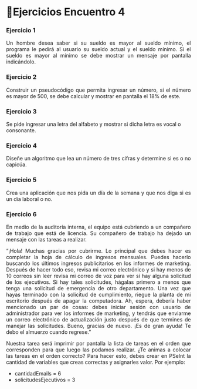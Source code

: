 # 🎏Ejercicios Encuentro 4

### Ejercicio 1
<p align="justify">Un hombre desea saber si su sueldo es mayor al sueldo mínimo, el programa le pedirá al usuario su sueldo actual y el sueldo mínimo. Si el sueldo es mayor al mínimo se debe mostrar un mensaje por pantalla indicándolo.</p>

### Ejercicio 2
<p align="justify">Construir un pseudocódigo que permita ingresar un número, si el número es mayor de 500, se debe calcular y mostrar en pantalla el 18% de este.</p>

### Ejercicio 3
Se pide ingresar una letra del alfabeto y mostrar si dicha letra es vocal o consonante.

### Ejercicio 4
<p align="justify">Diseñe un algoritmo que lea un número de tres cifras y determine si es o no capicúa.</p>

### Ejercicio 5
<p align="justify">Crea una aplicación que nos pida un día de la semana y que nos diga si es un dia laboral o no.</p>

### Ejercicio 6
<p align="justify">En medio de la auditoría interna, el equipo está cubriendo a un compañero de trabajo que está de licencia. Su compañero de trabajo ha dejado un mensaje con las tareas a realizar.</p>

<p align="justify">“¡Hola! Muchas gracias por cubrirme. Lo principal que debes hacer es completar la hoja de
cálculo de ingresos mensuales. Puedes hacerlo buscando los últimos ingresos publicitarios en los
informes de marketing. Después de hacer todo eso, revisa mi correo electrónico y si hay menos
de 10 correos sin leer revisa mi correo de voz para ver si hay alguna solicitud de los ejecutivos. Si
hay tales solicitudes, hágalas primero a menos que tenga una solicitud de emergencia de otro
departamento. Una vez que hayas terminado con la solicitud de cumplimiento, riegue la planta
de mi escritorio después de apagar la computadora. Ah, espera, debería haber mencionado un
par de cosas: debes iniciar sesión con usuario de administrador para ver los informes de
marketing, y tendrás que enviarme un correo electrónico de actualización justo después de que
termines de manejar las solicitudes. Bueno, gracias de nuevo. ¡Es de gran ayuda! Te debo el
almuerzo cuando regrese.”</p>

<p align="justify">Nuestra tarea será imprimir por pantalla la lista de tareas en el orden que corresponden para que luego las podamos realizar. ¿Te animas a colocar las tareas en el orden correcto? Para hacer
esto, debes crear en PSeInt la cantidad de variables que creas correctas y asignarles valor.
Por ejemplo:</p>

- cantidadEmails = 6
- solicitudesEjecutivos = 3
